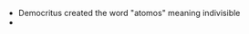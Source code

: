 - Democritus created the word "atomos" meaning indivisible
- 
<!--stackedit_data:
eyJoaXN0b3J5IjpbMTA1NDYwNDk5NiwtMjA4ODc0NjYxMl19
-->